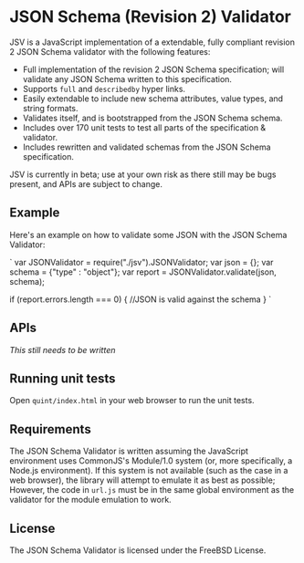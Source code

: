 JSON Schema (Revision 2) Validator
==================================

JSV is a JavaScript implementation of a extendable, fully compliant revision 2 JSON Schema validator with the following features:

* Full implementation of the revision 2 JSON Schema specification; will validate any JSON Schema written to this specification.
* Supports `full` and `describedby` hyper links.
* Easily extendable to include new schema attributes, value types, and string formats.
* Validates itself, and is bootstrapped from the JSON Schema schema.
* Includes over 170 unit tests to test all parts of the specification & validator.
* Includes rewritten and validated schemas from the JSON Schema specification.

JSV is currently in beta; use at your own risk as there still may be bugs present, and APIs are subject to change.

## Example

Here's an example on how to validate some JSON with the JSON Schema Validator:

`
var JSONValidator = require("./jsv").JSONValidator;
var json = {};
var schema = {"type" : "object"};
var report = JSONValidator.validate(json, schema);

if (report.errors.length === 0) {
	//JSON is valid against the schema
}
`

## APIs

*This still needs to be written*

## Running unit tests

Open `quint/index.html` in your web browser to run the unit tests.

## Requirements

The JSON Schema Validator is written assuming the JavaScript environment uses CommonJS's Module/1.0 system (or, more specifically, a Node.js environment).
If this system is not available (such as the case in a web browser), the library will attempt to emulate it as best as possible;
However, the code in `url.js` must be in the same global environment as the validator for the module emulation to work. 

## License

The JSON Schema Validator is licensed under the FreeBSD License.